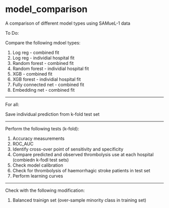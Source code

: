 # model_comparison

A comparison of different model types using SAMueL-1 data

To Do:

Compare the following mdoel types:

1) Log reg - combined fit
2) Log reg - individial hospital fit
3) Random forest - combined fit
4) Random forest - individial hospital fit
5) XGB - combined fit
6) XGB forest - individial hospital fit
7) Fully connected net - combined fit
8) Embedding net - combined fit

---

For all:

Save individual prediction from k-fold test set

---

Perform the following tests (k-fold):

1) Accuracy measurements
2) ROC_AUC
3) Identify cross-over point of sensitivity and specificity
4) Compare predicted and observed thrombolysis use at each hospital (combiedn k-fodl test sets)
5) Check model calibration
6) Check for thrombolysis of haemorrhagic stroke patients in test set
7) Perform learning curves

---

Check with the following modification:

1) Balanced trainign set (over-sample minority class in training set)


